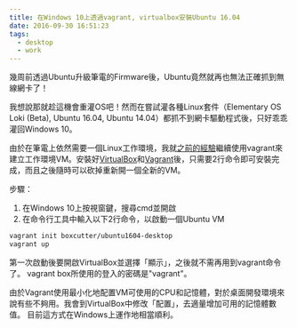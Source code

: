 ```yaml
---
title: 在Windows 10上透過vagrant, virtualbox安裝Ubuntu 16.04
date: 2016-09-30 16:51:23
tags:
  - desktop
  - work
---
```


幾周前透過Ubuntu升級筆電的Firmware後，Ubuntu竟然就再也無法正確抓到無線網卡了！

我想說那就趁這機會重灌OS吧！然而在嘗試灌各種Linux套件（Elementary OS Loki (Beta), Ubuntu 16.04, Ubuntu 14.04）都抓不到網卡驅動程式後，只好乖乖灌回Windows 10。

由於在筆電上依然需要一個Linux工作環境，我就[之前的經驗](blog/mozilla/FoxBox-1-0-install-Firefox-OS-devtool-within-1hr.md)繼續使用vagrant來建立工作環境VM。安裝好[VirtualBox](https://www.virtualbox.org/)和[Vagrant](https://www.vagrantup.com/)後，只需要2行命令即可安裝完成，而且之後隨時可以砍掉重新開一個全新的VM。

步驟：

1. 在Windows 10上按視窗鍵，搜尋cmd並開啟
2. 在命令行工具中輸入以下2行命令，以啟動一個Ubuntu VM

```sh
vagrant init boxcutter/ubuntu1604-desktop
vagrant up
```

第一次啟動後要開啟VirtualBox並選擇「顯示」，之後就不需再用到vagrant命令了。
vagrant box所使用的登入的密碼是"vagrant"。

由於Vagrant使用最小化地配置VM可使用的CPU和記憶體，對於桌面開發環境來說有些不夠用。我會到VirtualBox中修改「配置」，去適量增加可用的記憶體數值。
目前這方式在Windows上運作地相當順利。
